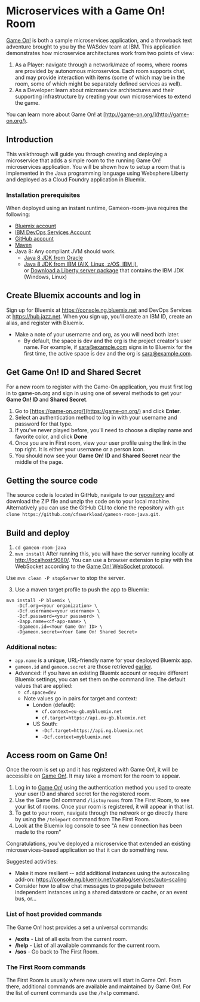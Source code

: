 # Microservices with a Game On! Room

[Game On!](https://game-on.org/) is both a sample microservices application, and a throwback text adventure brought to you by the WASdev team at IBM. This application demonstrates how microservice architectures work from two points of view:

1. As a Player: navigate through a network/maze of rooms, where rooms are provided by autonomous microservice. Each room supports chat, and may provide interaction with items (some of which may be in the room, some of which might be separately defined services as well).
2. As a Developer: learn about microservice architectures and their supporting infrastructure by creating your own microservices to extend the game.

You can learn more about Game On! at [http://game-on.org/](http://game-on.org/).

## Introduction

This walkthrough will guide you through creating and deploying a microservice that adds a simple room to the running Game On! microservices application.  You will be shown how to setup a room that is implemented in the Java programming language using Websphere Liberty and deployed as a Cloud Foundry application in Bluemix.  

### Installation prerequisites

When deployed using an instant runtime, Gameon-room-java requires the following:

- [Bluemix account](https://console.ng.bluemix.net)
- [IBM DevOps Services Account](https://hub.jazz.net/register)
- [GitHub account](https://github.com/)
- [Maven](https://maven.apache.org/install.html)
- Java 8: Any compliant JVM should work.
  * [Java 8 JDK from Oracle](http://www.oracle.com/technetwork/java/javase/downloads/index.html)
  * [Java 8 JDK from IBM (AIX, Linux, z/OS, IBM i)](http://www.ibm.com/developerworks/java/jdk/),  
    or [Download a Liberty server package](https://developer.ibm.com/assets/wasdev/#filter/assetTypeFilters=PRODUCT)
    that contains the IBM JDK (Windows, Linux)

## Create Bluemix accounts and log in

Sign up for Bluemix at https://console.ng.bluemix.net and DevOps Services at https://hub.jazz.net. When you sign up, you'll create an IBM ID, create an alias, and register with Bluemix.
* Make a note of your username and org, as you will need both later.
  * By default, the space is dev and the org is the project creator's user name. For example, if sara@example.com signs in to Bluemix for the first time, the active space is dev and the org is sara@example.com.

## Get Game On! ID and Shared Secret

For a new room to register with the Game-On application, you must first log in to game-on.org and sign in using one of several methods to get your **Game On! ID** and **Shared Secret**.

1.  Go to [https://game-on.org/](https://game-on.org/) and click **Enter**.
2.  Select an authentication method to log in with your username and password for that type.
3.  If you've never played before, you'll need to choose a display name and favorite color, and click **Done**
3.  Once you are in First room, view your user profile using the link in the top right. It is either your username or a person icon.
4.  You should now see your **Game On! ID** and **Shared Secret** near the middle of the page.

## Getting the source code

The source code is located in GitHub, navigate to our [repository](https://github.com/cfsworkload/gameon-room-java.git) and download the ZIP file and unzip the code on to your local machine. Alternatively you can use the GitHub CLI to clone the repository with `git clone https://github.com/cfsworkload/gameon-room-java.git`.

## Build and deploy

1. `cd gameon-room-java`
2. `mvn install`
  After running this, you will have the server running locally at [http://localhost:9080/](http://localhost:9080/).
  You can use a browser extension to play with the WebSocket according to the
  [Game On! WebSocket protocol](https://gameontext.gitbooks.io/gameon-gitbook/content/microservices/WebsocketProtocol.html").

  Use `mvn clean -P stopServer` to stop the server.

3. Use a maven target profile to push the app to Bluemix:
```
mvn install -P bluemix \
    -Dcf.org=<your organization> \
    -Dcf.username=<your username> \
    -Dcf.password=<your password> \
    -Dapp.name=<cf-app-name> \
    -Dgameon.id=<Your Game On! ID> \
    -Dgameon.secret=<Your Game On! Shared Secret>
```


### Additional notes:

* `app.name` is a unique, URL-friendly name for your deployed Bluemix app.
* `gameon.id` and `gameon.secret` are those retrieved [earlier](https://github.com/cfsworkload/gameon-room-java#get-game-on-id-and-shared-secret).
* Advanced: if you have an existing Bluemix account or require different Bluemix settings, you can set them on the command line. The default values that are applied:
  * `cf.space=dev`
  * Note values go in pairs for target and context: 
    * London (default): 
      * `cf.context=eu-gb.mybluemix.net`
      * `cf.target=https://api.eu-gb.bluemix.net`
    * US South: 
      * `-Dcf.target=https://api.ng.bluemix.net`
      * `-Dcf.context=mybluemix.net`

## Access room on Game On!

Once the room is set up and it has registered with Game On!, it will be accessible on [Game On!](https://game-on.org/). It may take a moment for the room to appear.

1. Log in to [Game On!](https://game-on.org/) using the authentication method you used to create your user ID and shared secret for the registered room.
2. Use the Game On! command `/listmyrooms` from The First Room, to see your list of rooms. Once your room is registered, it will appear in that list.
3. To get to your room, navigate through the network or go directly there by using the `/teleport` command from The First Room.
4. Look at the Bluemix log console to see "A new connection has been made to the room"

Congratulations, you've deployed a microservice that extended an existing microservices-based application so that it can do something new.

Suggested activities: 
* Make it more resilient -- add additional instances using the autoscaling add-on: https://console.ng.bluemix.net/catalog/services/auto-scaling
* Consider how to allow chat messages to propagate between independent instances using a shared datastore or cache, or an event bus, or... 


### List of host provided commands

The Game On! host provides a set a universal commands:
- **/exits** - List of all exits from the current room.
- **/help** - List of all available commands for the current room.
- **/sos** - Go back to The First Room.

### The First Room commands

The First Room is usually where new users will start in Game On!. From there, additional commands are available and maintained by Game On!. For the list of current commands use the `/help` command.
